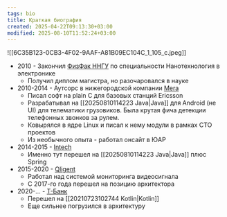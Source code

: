 ```yaml
---
tags: bio
title: Краткая биография
created: 2025-04-22T09:13:30+03:00
modified: 2025-08-10T11:52:24+03:00
---
```


![[6C35B123-0CB3-4F02-9AAF-A81B09EC104C_1_105_c.jpeg]]

- 2010 - Закончил [ФизФак ННГУ](https://phys.unn.ru) по специальности Нанотехнология в электронике
	- Получил диплом магистра, но разочаровался в науке
- 2010-2014 - Аутсорс в нижегородской компании [Mera](http://merann.ru)
	- Писал софт на plain C для базовых станций Ericsson
	- Разрабатывал на [[20250810114223 Java|Java]] для Android (не UI) для телематики грузовиков. Была крутая фича детекции телефонных звонков за рулем.
	- Ковырялся в ядре Linux и писал к нему модули в рамках CTO проектов
	- Из необычного опыта - работал онсайт в ЮАР
- 2014-2015 - [Intech](https://intech-global.com)
	- Именно тут перешел на [[20250810114223 Java|Java]] плюс Spring
- 2015-2020 - [Qligent](https://www.qligent.ru)
	- Работал над системой мониторинга видеосигнала
	- С 2017-го года перешел на позицию архитектора
- 2020-… - [Т-Банк](https://tbank.ru)
	- Перешел на [[20210723102744 Kotlin|Kotlin]]
	- Еще сильнее погрузился в архитектуру
